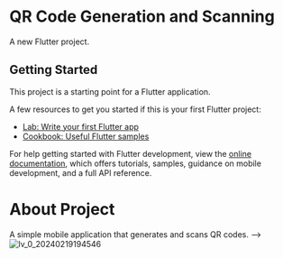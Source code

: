 # QR Code Generation and Scanning

A new Flutter project.

## Getting Started

This project is a starting point for a Flutter application.

A few resources to get you started if this is your first Flutter project:

- [Lab: Write your first Flutter app](https://docs.flutter.dev/get-started/codelab)
- [Cookbook: Useful Flutter samples](https://docs.flutter.dev/cookbook)

For help getting started with Flutter development, view the
[online documentation](https://docs.flutter.dev/), which offers tutorials,
samples, guidance on mobile development, and a full API reference.

# About Project
  A simple mobile application that generates and scans QR codes.
  --> ![lv_0_20240219194546](https://github.com/Gizemexe/QrCodeGeneratesAndScan/assets/108283247/767fff7c-da38-4f24-b8a4-9212fd406b7b)
